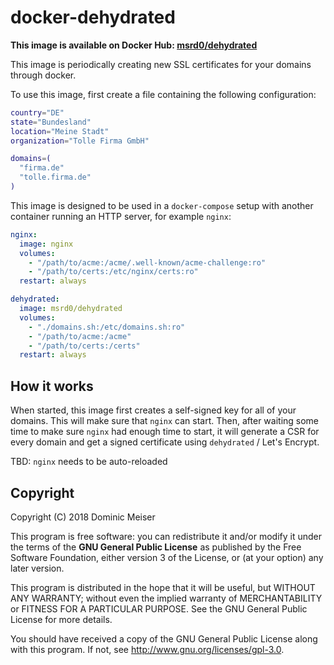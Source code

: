 # docker-dehydrated

**This image is available on Docker Hub: [msrd0/dehydrated](https://hub.docker.com/r/msrd0/dehydrated/)**

This image is periodically creating new SSL certificates for your domains through docker.

To use this image, first create a file containing the following configuration:

```bash
country="DE"
state="Bundesland"
location="Meine Stadt"
organization="Tolle Firma GmbH"

domains=(
  "firma.de"
  "tolle.firma.de"
)
```

This image is designed to be used in a `docker-compose` setup with another container
running an HTTP server, for example `nginx`:

```yaml
nginx:
  image: nginx
  volumes:
    - "/path/to/acme:/acme/.well-known/acme-challenge:ro"
    - "/path/to/certs:/etc/nginx/certs:ro"
  restart: always

dehydrated:
  image: msrd0/dehydrated
  volumes:
    - "./domains.sh:/etc/domains.sh:ro"
    - "/path/to/acme:/acme"
    - "/path/to/certs:/certs"
  restart: always
```

## How it works

When started, this image first creates a self-signed key for all of your domains.
This will make sure that `nginx` can start. Then, after waiting some time to make
sure `nginx` had enough time to start, it will generate a CSR for every domain
and get a signed certificate using `dehydrated` / Let's Encrypt.

TBD: `nginx` needs to be auto-reloaded

## Copyright

Copyright (C) 2018 Dominic Meiser

This program is free software: you can redistribute it and/or modify
it under the terms of the **GNU General Public License** as published by
the Free Software Foundation, either version 3 of the License, or
(at your option) any later version.

This program is distributed in the hope that it will be useful,
but WITHOUT ANY WARRANTY; without even the implied warranty of
MERCHANTABILITY or FITNESS FOR A PARTICULAR PURPOSE.  See the
GNU General Public License for more details.

You should have received a copy of the GNU General Public License
along with this program.  If not, see <http://www.gnu.org/licenses/gpl-3.0>.
